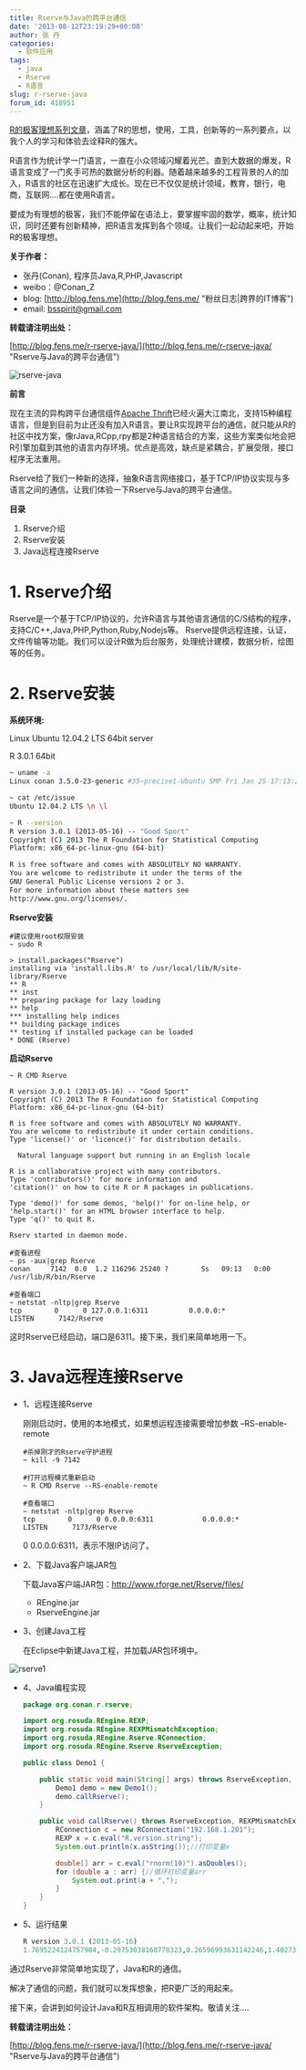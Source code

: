 ```yaml
---
title: Rserve与Java的跨平台通信
date: '2013-08-12T23:19:29+00:00'
author: 张 丹
categories:
  - 软件应用
tags:
  - java
  - Rserve
  - R语言
slug: r-rserve-java
forum_id: 418951
---
```


[R的极客理想系列文章](http://blog.fens.me/series-r/ "R的极客理想系列文章")，涵盖了R的思想，使用，工具，创新等的一系列要点，以我个人的学习和体验去诠释R的强大。

R语言作为统计学一门语言，一直在小众领域闪耀着光芒。直到大数据的爆发，R语言变成了一门炙手可热的数据分析的利器。随着越来越多的工程背景的人的加入，R语言的社区在迅速扩大成长。现在已不仅仅是统计领域，教育，银行，电商，互联网….都在使用R语言。

要成为有理想的极客，我们不能停留在语法上，要掌握牢固的数学，概率，统计知识，同时还要有创新精神，把R语言发挥到各个领域。让我们一起动起来吧，开始R的极客理想。<!--more-->
  
**关于作者：**

* 张丹(Conan), 程序员Java,R,PHP,Javascript
* weibo：@Conan_Z
* blog: [http://blog.fens.me](http://blog.fens.me/ "粉丝日志|跨界的IT博客")
* email: bsspirit@gmail.com

**转载请注明出处：**
  
[http://blog.fens.me/r-rserve-java/](http://blog.fens.me/r-rserve-java/ "Rserve与Java的跨平台通信")

![rserve-java](http://blog.fens.me/wp-content/uploads/2013/08/rserve-java.png)

**前言**

现在主流的异构跨平台通信组件[Apache Thrift](http://thrift.apache.org/)已经火遍大江南北，支持15种编程语言，但是到目前为止还没有加入R语言。要让R实现跨平台的通信，就只能从R的社区中找方案，像rJava,RCpp,rpy都是2种语言结合的方案，这些方案类似地会把R引擎加载到其他的语言内存环境。优点是高效，缺点是紧耦合，扩展受限，接口程序无法重用。

Rserve给了我们一种新的选择，抽象R语言网络接口，基于TCP/IP协议实现与多语言之间的通信。让我们体验一下Rserve与Java的跨平台通信。

**目录**

1. Rserve介绍
1. Rserve安装
1. Java远程连接Rserve

# 1. Rserve介绍

Rserve是一个基于TCP/IP协议的，允许R语言与其他语言通信的C/S结构的程序，支持C/C++,Java,PHP,Python,Ruby,Nodejs等。 Rserve提供远程连接，认证，文件传输等功能。我们可以设计R做为后台服务，处理统计建模，数据分析，绘图等的任务。

# 2. Rserve安装

**系统环境:**
  
Linux Ubuntu 12.04.2 LTS 64bit server
  
R 3.0.1 64bit

```bash    
~ uname -a
Linux conan 3.5.0-23-generic #35~precise1-Ubuntu SMP Fri Jan 25 17:13:26 UTC 2013 x86_64 x86_64 x86_64 GNU/Linux

~ cat /etc/issue
Ubuntu 12.04.2 LTS \n \l

~ R --version
R version 3.0.1 (2013-05-16) -- "Good Sport"
Copyright (C) 2013 The R Foundation for Statistical Computing
Platform: x86_64-pc-linux-gnu (64-bit)

R is free software and comes with ABSOLUTELY NO WARRANTY.
You are welcome to redistribute it under the terms of the
GNU General Public License versions 2 or 3.
For more information about these matters see
http://www.gnu.org/licenses/.
```    

**Rserve安装**

```    
#建议使用root权限安装
~ sudo R

> install.packages("Rserve")
installing via 'install.libs.R' to /usr/local/lib/R/site-library/Rserve
** R
** inst
** preparing package for lazy loading
** help
*** installing help indices
** building package indices
** testing if installed package can be loaded
* DONE (Rserve)
```   

**启动Rserve**

```    
~ R CMD Rserve

R version 3.0.1 (2013-05-16) -- "Good Sport"
Copyright (C) 2013 The R Foundation for Statistical Computing
Platform: x86_64-pc-linux-gnu (64-bit)

R is free software and comes with ABSOLUTELY NO WARRANTY.
You are welcome to redistribute it under certain conditions.
Type 'license()' or 'licence()' for distribution details.

  Natural language support but running in an English locale

R is a collaborative project with many contributors.
Type 'contributors()' for more information and
'citation()' on how to cite R or R packages in publications.

Type 'demo()' for some demos, 'help()' for on-line help, or
'help.start()' for an HTML browser interface to help.
Type 'q()' to quit R.

Rserv started in daemon mode.

#查看进程
~ ps -aux|grep Rserve
conan     7142  0.0  1.2 116296 25240 ?        Ss   09:13   0:00 /usr/lib/R/bin/Rserve

#查看端口
~ netstat -nltp|grep Rserve
tcp        0      0 127.0.0.1:6311          0.0.0.0:*               LISTEN      7142/Rserve
```    

这时Rserve已经启动，端口是6311。接下来，我们来简单地用一下。

# 3. Java远程连接Rserve

* 1、远程连接Rserve
  
    刚刚启动时，使用的本地模式，如果想运程连接需要增加参数 –RS-enable-remote

    ```    
    #杀掉刚才的Rserve守护进程
    ~ kill -9 7142
    
    #打开远程模式重新启动
    ~ R CMD Rserve --RS-enable-remote
    
    #查看端口
    ~ netstat -nltp|grep Rserve
    tcp        0      0 0.0.0.0:6311            0.0.0.0:*               LISTEN      7173/Rserve
    ```   

    0 0.0.0.0:6311，表示不限IP访问了。

* 2、下载Java客户端JAR包
  
    下载Java客户端JAR包：http://www.rforge.net/Rserve/files/

    * REngine.jar
    * RserveEngine.jar

* 3、创建Java工程
  
    在Eclipse中新建Java工程，并加载JAR包环境中。
  
![rserve1](http://blog.fens.me/wp-content/uploads/2013/08/rserve1.png)

* 4、Java编程实现

    ```java    
    package org.conan.r.rserve;

    import org.rosuda.REngine.REXP;
    import org.rosuda.REngine.REXPMismatchException;
    import org.rosuda.REngine.Rserve.RConnection;
    import org.rosuda.REngine.Rserve.RserveException;

    public class Demo1 {

        public static void main(String[] args) throws RserveException, REXPMismatchException {
            Demo1 demo = new Demo1();
            demo.callRserve();
        }

        public void callRserve() throws RserveException, REXPMismatchException {
            RConnection c = new RConnection("192.168.1.201");
            REXP x = c.eval("R.version.string");
            System.out.println(x.asString());//打印变量x

            double[] arr = c.eval("rnorm(10)").asDoubles();
            for (double a : arr) {//循环打印变量arr
                System.out.print(a + ",");
            }
        }
    }
    ```    

* 5、运行结果

    ```r   
    R version 3.0.1 (2013-05-16)
    1.7695224124757984,-0.29753038160770323,0.26596993631142246,1.4027325257239547,-0.30663565983302676,-0.17594309812158912,0.10071253841443684,0.9365455161259986,0.11272119436439701,0.5766373030674361
    ```

通过Rserve非常简单地实现了，Java和R的通信。
  
解决了通信的问题，我们就可以发挥想象，把R更广泛的用起来。

接下来，会讲到如何设计Java和R互相调用的软件架构。敬请关注….

**转载请注明出处：**
  
[http://blog.fens.me/r-rserve-java/](http://blog.fens.me/r-rserve-java/ "Rserve与Java的跨平台通信")
